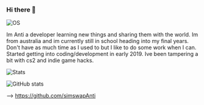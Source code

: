 ### Hi there 👋
![OS](https://img.shields.io/badge/Windows-0078D6?style=for-the-badge&logo=windows&logoColor=white)


Im Anti a developer learning new things and sharing them with the world.
Im from australia and im currently still in school heading into my final years.
Don't have as much time as I used to but I like to do some work when I can.
Started getting into coding/development in early 2019.
Ive been tampering a bit with cs2 and indie game hacks.

![Stats](https://github-profile-summary-cards.vercel.app/api/cards/profile-details?username=imJynx)

![GitHub stats](https://github-readme-stats.vercel.app/api?username=imJynx&show_icons=true)

-->
https://github.com/simswapAnti
